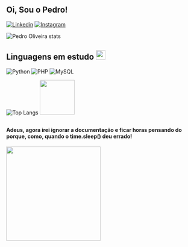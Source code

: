 ## Oi, Sou o Pedro! 

[![Linkedin](https://img.shields.io/badge/LinkedIn-0077B5?style=for-the-badge&logo=linkedin&logoColor=white)](https://www.linkedin.com/in/pedrooliveiraads/)
[![Instagram](https://img.shields.io/badge/Instagram-E4405F?style=for-the-badge&logo=instagram&logoColor=white)](https://www.instagram.com/pero_opero/) 

![Pedro Oliveira stats](https://github-readme-stats.vercel.app/api?username=pedro-loliveira&show_icons=true&rank_icon=github&theme=tokyonight)

## Linguagens em estudo <img src="https://user-images.githubusercontent.com/74038190/212284087-bbe7e430-757e-4901-90bf-4cd2ce3e1852.gif" width="25" height="25"/>
![Python](https://img.shields.io/badge/Python-3776AB?style=for-the-badge&logo=python&logoColor=white)  ![PHP](https://img.shields.io/badge/PHP-777BB4?style=for-the-badge&logo=php&logoColor=white)   ![MySQL](https://img.shields.io/badge/MySQL-005C84?style=for-the-badge&logo=mysql&logoColor=white) 


![Top Langs](https://github-readme-stats.vercel.app/api/top-langs/?username=pedro-loliveira&hide_progress=true) <img src="https://user-images.githubusercontent.com/74038190/216656952-f8beff5b-935b-4157-a199-5c504b36a810.gif" width="92" height="92"/>


##
#### Adeus, agora irei ignorar a documentação e ficar horas pensando do porque, como, quando o time.sleep() deu errado!
<img src="https://user-images.githubusercontent.com/74038190/216644507-4f06ea29-bf55-4356-aac0-d42751461a9d.gif" width="250" height="250"/>
